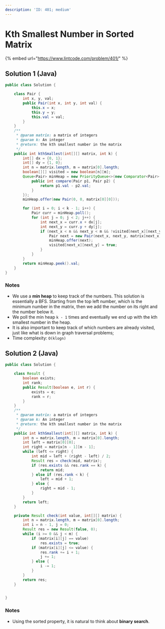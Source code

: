 ```yaml
---
description: 'ID: 401; medium'
---
```


# Kth Smallest Number in Sorted Matrix

{% embed url="https://www.lintcode.com/problem/401/" %}

## Solution 1 \(Java\)

```java
public class Solution {

    class Pair {
        int x, y, val;
        public Pair(int x, int y, int val) {
            this.x = x;
            this.y = y;
            this.val = val;
        }
    }
    /**
     * @param matrix: a matrix of integers
     * @param k: An integer
     * @return: the kth smallest number in the matrix
     */
    public int kthSmallest(int[][] matrix, int k) {
        int[] dx = {0, 1};
        int[] dy = {1, 0};
        int n = matrix.length, m = matrix[0].length;
        boolean[][] visited = new boolean[n][m];
        Queue<Pair> minHeap = new PriorityQueue<>(new Comparator<Pair>() {
            public int compare(Pair p1, Pair p2) {
                return p1.val - p2.val;
            }
        });
        minHeap.offer(new Pair(0, 0, matrix[0][0]));

        for (int i = 0; i < k - 1; i++) {
            Pair curr = minHeap.poll();
            for (int j = 0; j < 2; j++) {
                int next_x = curr.x + dx[j];
                int next_y = curr.y + dy[j];
                if (next_x < n && next_y < m && !visited[next_x][next_y]) {
                    Pair next = new Pair(next_x, next_y, matrix[next_x][next_y]);
                    minHeap.offer(next);
                    visited[next_x][next_y] = true;
                }
            }
        }
        return minHeap.peek().val;
    }
}
```

### Notes

* We use a **min heap** to keep track of the numbers. This solution is essentially a BFS. Starting from the top left number, which is the minimum number in the matrix, then we add the number on its right and the number below it. 
* We poll the min heap `k - 1` times and eventually we end up with the kth smallest number in the heap.
* It is also important to keep track of which numbers are already visited, just like what is down in graph traversal problems;
* Time complexity: `O(klogn)`

## Solution 2 \(Java\)

```java
public class Solution {

    class Result {
        boolean exists;
        int rank;
        public Result(boolean e, int r) {
            exists = e;
            rank = r;
        }
    }
    /**
     * @param matrix: a matrix of integers
     * @param k: An integer
     * @return: the kth smallest number in the matrix
     */
    public int kthSmallest(int[][] matrix, int k) {
        int n = matrix.length, m = matrix[0].length;
        int left = matrix[0][0];
        int right = matrix[n - 1][m - 1];
        while (left <= right) {
            int mid = left + (right - left) / 2;
            Result res = check(mid, matrix);
            if (res.exists && res.rank == k) {
                return mid;
            } else if (res.rank < k) {
                left = mid + 1;
            } else {
                right = mid - 1;
            }
        }
        return left;
    }

    private Result check(int value, int[][] matrix) {
        int n = matrix.length, m = matrix[0].length;
        int i = n - 1, j = 0;
        Result res = new Result(false, 0);
        while (i >= 0 && j < m) {
            if (matrix[i][j] == value)
                res.exists = true;
            if (matrix[i][j] <= value) {
                res.rank += i + 1;
                j += 1;
            } else {
                i -= 1;
            }
        }
        return res;
    }

    
}
```

### Notes

* Using the sorted property, it is natural to think about **binary search**. 

